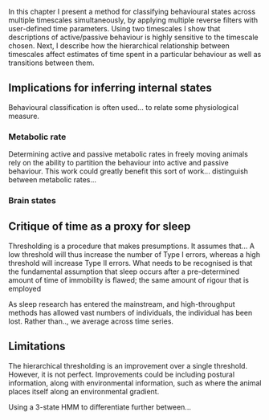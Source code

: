 In this chapter I present a method for classifying behavioural states across multiple timescales simultaneously, by applying multiple reverse filters with user-defined time parameters. Using two timescales I show that descriptions of active/passive behaviour is highly sensitive to the timescale chosen. Next, I describe how the hierarchical relationship between timescales affect estimates of time spent in a particular behaviour as well as transitions between them.

<!-- This raises important questions about whether stationary states can be meaningfully subdivided into discrete states, or whether it is a continuum. -->

## Implications for inferring internal states
Behavioural classification is often used... to relate some physiological measure. 

### Metabolic rate
Determining active and passive metabolic rates in freely moving animals rely on the ability to partition the behaviour into active and passive behaviour. This work could greatly benefit this sort of work... distinguish between metabolic rates... 

### Brain states


## Critique of time as a proxy for sleep
Thresholding is a procedure that makes presumptions. It assumes that... A low threshold will thus increase the number of Type I errors, whereas a high threshold will increase Type II errors. What needs to be recognised is that the fundamental assumption that sleep occurs after a pre-determined amount of time of immobility is flawed; the same amount of rigour that is employed

As sleep research has entered the mainstream, and high-throughput methods has allowed vast numbers of individuals, the individual has been lost. Rather than.., we average across time series.

## Limitations
The hierarchical thresholding is an improvement over a single threshold. However, it is not perfect. Improvements could be including postural information, along with environmental information, such as where the animal places itself along an environmental gradient.

Using a 3-state HMM to differentiate further between...